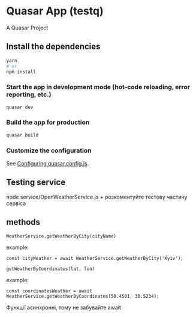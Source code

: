 # Quasar App (testq)

A Quasar Project

## Install the dependencies

```bash
yarn
# or
npm install
```

### Start the app in development mode (hot-code reloading, error reporting, etc.)

```bash
quasar dev
```

### Build the app for production

```bash
quasar build
```

### Customize the configuration

See [Configuring quasar.config.js](https://v2.quasar.dev/quasar-cli-vite/quasar-config-js).

## Testing service

node service/OpenWeatherService.js + розкоментуйте тестову частину сервіса

## methods

```
WeatherService.getWeatherByCity(cityName)
```

example:

```
const cityWeather = await WeatherService.getWeatherByCity('Kyiv');
```
```
getWeatherByCoordinates(lat, lon)
```
example: 
```
const coordinatesWeather = await WeatherService.getWeatherByCoordinates(50.4501, 30.5234);
```
Функції асинхронні, тому не забувайте await
